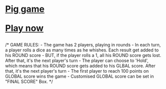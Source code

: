 # <a href="https://ankit0696.github.io/pig-game/" target="_blank">Pig game <p>Play now</p></a>
/* GAME RULES:  - The game has 2 players, playing in rounds - In each turn, a player rolls a dice as many times as he whishes. Each result get added to his ROUND score - BUT, if the player rolls a 1, all his ROUND score gets lost. After that, it's the next player's turn - The player can choose to 'Hold', which means that his ROUND score gets added to his GLBAL score. After that, it's the next player's turn - The first player to reach 100 points on GLOBAL score wins the game - Customised GLOBAL score can be set in "FINAL SCORE" Box.  */

